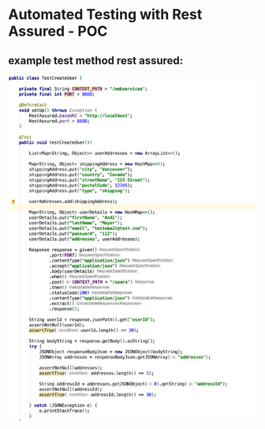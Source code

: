 # Automated Testing with Rest Assured - POC

## example test method rest assured:  

![rest-assured](https://github.com/andiausrust/ws-rest-assured-test/blob/master/rest-assured.png)
